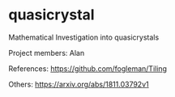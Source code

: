# quasicrystal
Mathematical Investigation into quasicrystals

Project members: Alan

References:
https://github.com/fogleman/Tiling


Others:
https://arxiv.org/abs/1811.03792v1

